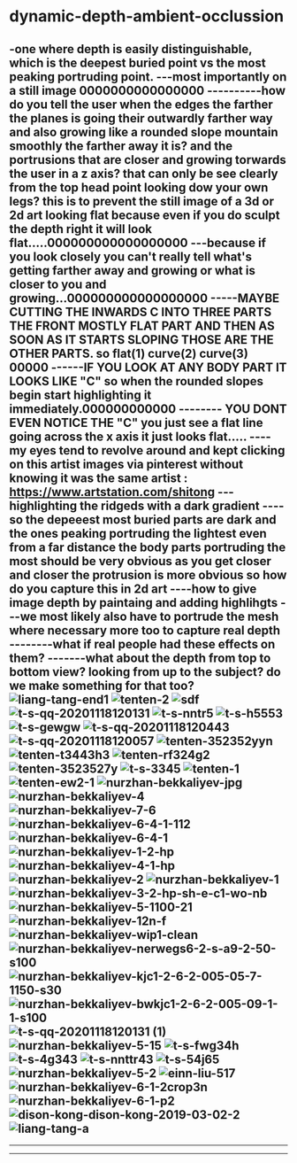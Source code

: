 # dynamic-depth-ambient-occlussion
-one where depth is easily distinguishable, which is the deepest buried point vs the most peaking  portruding point.
---most importantly on a still image 0000000000000000
----------how do you tell the user when the edges  the farther the planes is going their  outwardly  farther way and also growing like a rounded slope mountain smoothly the farther away it is? and the portrusions that are closer and growing torwards the user in a z axis? that can only be see clearly from the top head point looking dow your own legs? this is to prevent the still image of a 3d or 2d art looking flat because even if you do sculpt the depth right it will look flat.....000000000000000000
---because if you look closely you can't really tell what's getting farther away and growing or what is closer to you and growing...000000000000000000
-----MAYBE CUTTING THE INWARDS C INTO THREE PARTS THE FRONT MOSTLY FLAT PART AND THEN AS SOON AS IT STARTS SLOPING THOSE ARE THE OTHER PARTS. so flat(1) curve(2) curve(3) 00000
------IF YOU LOOK AT ANY BODY PART IT LOOKS LIKE "C" so when the rounded slopes begin start highlighting it immediately.000000000000
-------- YOU DONT EVEN NOTICE THE "C" you just see a flat line going across the x axis it just looks flat..... 
----my eyes tend to revolve around and kept clicking on this artist images via pinterest without knowing it was the same artist : https://www.artstation.com/shitong
---highlighting the ridgeds with a dark gradient 
----so the depeeest most buried parts are dark and the ones peaking portruding the lightest even from a far distance the body parts portruding the most should be very obvious  as you get closer and closer the protrusion is more obvious so how do you capture this in 2d art ----how to give image depth by paintaing and adding highlihgts 
---we most likely also have to portrude the mesh where necessary more too to capture real depth
--------what if real people had these effects on them? 
-------what about the depth from top to bottom view? looking from up to the subject? do we make something for that too?
![liang-tang-end1](https://github.com/anonq115/dynamic-depth-ambient-occlussion/assets/32353565/91f93f32-c207-4f73-9471-29dc63b0f628)
![tenten-2](https://github.com/anonq115/dynamic-depth-ambient-occlussion/assets/32353565/ea87baea-113e-4620-89fd-db08ba49a56a)
![sdf](https://github.com/anonq115/dynamic-depth-ambient-occlussion/assets/32353565/02a68bb4-7857-4df8-90b2-d38596688c28)
![t-s-qq-20201118120131](https://github.com/anonq115/dynamic-depth-ambient-occlussion/assets/32353565/0e38fd9b-c60b-411a-8060-9adec26736b3)
![t-s-nntr5](https://github.com/anonq115/dynamic-depth-ambient-occlussion/assets/32353565/22501766-61dd-47f4-bd63-919b0b60bfc8)
![t-s-h5553](https://github.com/anonq115/dynamic-depth-ambient-occlussion/assets/32353565/60307d14-179c-40cf-b5fc-e2989610f04d)
![t-s-gewgw](https://github.com/anonq115/dynamic-depth-ambient-occlussion/assets/32353565/adb5e0b5-47c2-4bfb-baf7-ae3d9dfeb91b)
![t-s-qq-20201118120443](https://github.com/anonq115/dynamic-depth-ambient-occlussion/assets/32353565/cd24c111-644a-432d-8d0d-042342247f11)
![t-s-qq-20201118120057](https://github.com/anonq115/dynamic-depth-ambient-occlussion/assets/32353565/832c5692-b96e-40c6-868b-901a42481d07)
![tenten-352352yyn](https://github.com/anonq115/dynamic-depth-ambient-occlussion/assets/32353565/6e77af12-1069-482f-b21f-51a361156c9c)
![tenten-t3443h3](https://github.com/anonq115/dynamic-depth-ambient-occlussion/assets/32353565/5ce7a589-c8b8-44b2-9f32-e5d4140596e5)
![tenten-rf324g2](https://github.com/anonq115/dynamic-depth-ambient-occlussion/assets/32353565/4ca8247b-96b8-4eec-aa49-cb4c006c7a6f)
![tenten-3523527y](https://github.com/anonq115/dynamic-depth-ambient-occlussion/assets/32353565/b164959e-9c93-473e-bfca-0ff7c7a84e2b)
![t-s-3345](https://github.com/anonq115/dynamic-depth-ambient-occlussion/assets/32353565/1a6b4530-8ee2-4030-92cc-1d56bd21c4bb)
![tenten-1](https://github.com/anonq115/dynamic-depth-ambient-occlussion/assets/32353565/95b9b881-5398-409c-9efb-4884552a0fca)
![tenten-ew2-1](https://github.com/anonq115/dynamic-depth-ambient-occlussion/assets/32353565/d768e2ee-2815-4de4-8105-cd4ab14f114f)
![nurzhan-bekkaliyev-jpg](https://github.com/anonq115/dynamic-depth-ambient-occlussion/assets/32353565/5890a200-17d7-4b76-815e-85920e7874b6)
![nurzhan-bekkaliyev-4](https://github.com/anonq115/dynamic-depth-ambient-occlussion/assets/32353565/ee57cf02-805a-4e8a-8eb2-eb69318a5b49)
![nurzhan-bekkaliyev-7-6](https://github.com/anonq115/dynamic-depth-ambient-occlussion/assets/32353565/f9ad3bdc-26d2-40fe-8ea5-93877bbedf74)
![nurzhan-bekkaliyev-6-4-1-112](https://github.com/anonq115/dynamic-depth-ambient-occlussion/assets/32353565/fdc82f7e-92e3-41fb-9635-e8c2a1df350a)
![nurzhan-bekkaliyev-6-4-1](https://github.com/anonq115/dynamic-depth-ambient-occlussion/assets/32353565/fe7ab70e-086b-45ca-858d-98aad9484b48)
![nurzhan-bekkaliyev-1-2-hp](https://github.com/anonq115/dynamic-depth-ambient-occlussion/assets/32353565/2b8b58ac-9406-4b49-8cee-3a5581545a62)
![nurzhan-bekkaliyev-4-1-hp](https://github.com/anonq115/dynamic-depth-ambient-occlussion/assets/32353565/41822b6d-f1e4-451d-a1e5-9dbac013f746)
![nurzhan-bekkaliyev-2](https://github.com/anonq115/dynamic-depth-ambient-occlussion/assets/32353565/d4e0e8ee-86c1-480a-a70e-8b075ef3dafe)
![nurzhan-bekkaliyev-1](https://github.com/anonq115/dynamic-depth-ambient-occlussion/assets/32353565/31c81f0b-1156-4e19-a4a7-83bb2496b12c)
![nurzhan-bekkaliyev-3-2-hp-sh-e-c1-wo-nb](https://github.com/anonq115/dynamic-depth-ambient-occlussion/assets/32353565/ee9cdfcb-8ef7-45da-9329-5a655f20b796)
![nurzhan-bekkaliyev-5-1100-21](https://github.com/anonq115/dynamic-depth-ambient-occlussion/assets/32353565/fb516da4-eb17-4c37-98e8-c49e82182f22)
![nurzhan-bekkaliyev-12n-f](https://github.com/anonq115/dynamic-depth-ambient-occlussion/assets/32353565/233a3093-47e5-49bc-a48b-97366dc1a486)
![nurzhan-bekkaliyev-wip1-clean](https://github.com/anonq115/dynamic-depth-ambient-occlussion/assets/32353565/073e8c5d-78f9-417a-802b-c25486ee4140)
![nurzhan-bekkaliyev-nerwegs6-2-s-a9-2-50-s100](https://github.com/anonq115/dynamic-depth-ambient-occlussion/assets/32353565/10df3584-f981-4089-a6a8-e9c7c34b7cb8)
![nurzhan-bekkaliyev-kjc1-2-6-2-005-05-7-1150-s30](https://github.com/anonq115/dynamic-depth-ambient-occlussion/assets/32353565/8d501d77-f1fd-48e1-9089-59e1492d4e38)
![nurzhan-bekkaliyev-bwkjc1-2-6-2-005-09-1-1-s100](https://github.com/anonq115/dynamic-depth-ambient-occlussion/assets/32353565/075cd434-9beb-49f8-bc73-98f3ed15c8dd)
![t-s-qq-20201118120131 (1)](https://github.com/anonq115/dynamic-depth-ambient-occlussion/assets/32353565/e600369e-7ac8-42e0-94c1-28ea681a9b1d)
![nurzhan-bekkaliyev-5-15](https://github.com/anonq115/dynamic-depth-ambient-occlussion/assets/32353565/851c80b0-9c0c-4263-b579-9ff78c206e83)
![t-s-fwg34h](https://github.com/anonq115/dynamic-depth-ambient-occlussion/assets/32353565/05ecae30-bea7-4b55-b958-604fafb4dbef)
![t-s-4g343](https://github.com/anonq115/dynamic-depth-ambient-occlussion/assets/32353565/9c22cc75-7d1c-4d29-af61-99476817ccea)
![t-s-nnttr43](https://github.com/anonq115/dynamic-depth-ambient-occlussion/assets/32353565/f6277dec-ea60-4f48-bb81-08da09043bb8)
![t-s-54j65](https://github.com/anonq115/dynamic-depth-ambient-occlussion/assets/32353565/d8cca7b5-d824-4f22-820f-3e1c6ac90201)
![nurzhan-bekkaliyev-5-2](https://github.com/anonq115/dynamic-depth-ambient-occlussion/assets/32353565/f2e74d27-55f6-4b82-b78d-a74f46a97a9b)
![einn-liu-517](https://github.com/anonq115/dynamic-depth-ambient-occlussion/assets/32353565/4cc709d8-9f0f-40aa-9408-87d052359709)
![nurzhan-bekkaliyev-6-1-2crop3n](https://github.com/anonq115/dynamic-depth-ambient-occlussion/assets/32353565/28a8c2e7-4035-4b43-8add-23fb8ca7a66f)
![nurzhan-bekkaliyev-6-1-p2](https://github.com/anonq115/dynamic-depth-ambient-occlussion/assets/32353565/ab5c5f26-1a20-4b6b-b858-1159cb9e36ed)
![dison-kong-dison-kong-2019-03-02-2](https://github.com/anonq115/dynamic-depth-ambient-occlussion/assets/32353565/c6c81e24-9f47-4a72-8828-95e85f150fd7)
![liang-tang-a](https://github.com/anonq115/dynamic-depth-ambient-occlussion/assets/32353565/d3067620-4637-4f45-b02b-a466603d879b)
-----------
------------
----------



